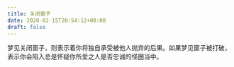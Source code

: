 ```yaml
---
title: 关闭窗子
date: 2020-02-15T20:54:12+08:00
draft: false
---
```


梦见关闭窗子，则表示着你将独自承受被他人抛弃的后果。如果梦见窗子被打破，表示你会陷入总是怀疑你所爱之人是否忠诚的怪圈当中。